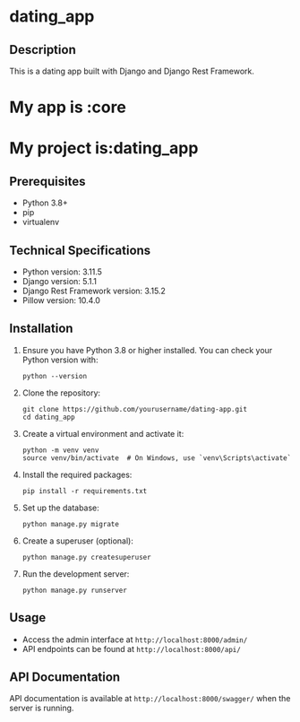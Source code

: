 # dating_app

## Description
This is a dating app built with Django and Django Rest Framework.

# My app is :core 
# My project is:dating_app


## Prerequisites
- Python 3.8+
- pip
- virtualenv

## Technical Specifications
- Python version: 3.11.5 
- Django version: 5.1.1
- Django Rest Framework version: 3.15.2
- Pillow version: 10.4.0

## Installation
1. Ensure you have Python 3.8 or higher installed. You can check your Python version with:
   ```
   python --version
   ```

2. Clone the repository:
   ```
   git clone https://github.com/yourusername/dating-app.git
   cd dating_app
   ```

3. Create a virtual environment and activate it:
   ```
   python -m venv venv
   source venv/bin/activate  # On Windows, use `venv\Scripts\activate`
   ```

4. Install the required packages:
   ```
   pip install -r requirements.txt
   ```

5. Set up the database:
   ```
   python manage.py migrate
   ```

6. Create a superuser (optional):
   ```
   python manage.py createsuperuser
   ```

7. Run the development server:
   ```
   python manage.py runserver
   ```

## Usage
- Access the admin interface at `http://localhost:8000/admin/`
- API endpoints can be found at `http://localhost:8000/api/`


## API Documentation
API documentation is available at `http://localhost:8000/swagger/` when the server is running.



